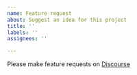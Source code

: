 ```yaml
---
name: Feature request
about: Suggest an idea for this project
title: ''
labels: ''
assignees: ''

---
```


Please make feature requests on [Discourse](https://discourse.pi-hole.net/c/feature-requests)
